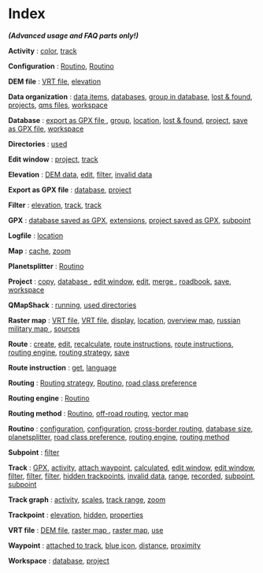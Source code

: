 
# Index

 ___(Advanced usage and FAQ parts only!)___


**Activity**
:    [color](AdvTrkGeneral#markdown-header-assign-colors-to-track-activities "Assign colors to track activities"),
     [track](AdvTrkGeneral#markdown-header-assign-colors-to-track-activities "Assign colors to track activities")

**Configuration**
:    [Routino](DocFaqConfig#markdown-header-user-relevant-qmapshack-directories-windows-version "User-relevant QMapShack directories (Windows version)"),
     [Routino](DocFaqRouting#markdown-header-is-there-a-possibility-to-choose-the-preferred-road-class-when-routing "Is there a possibility to choose the preferred road class when routing?")

**DEM file**
:    [VRT file](DocFaqMaps#markdown-header-is-it-possible-to-use-several-vrt-files "Is it possible to use several VRT files?"),
     [elevation](AdvTrkElevation#markdown-header-handle-invalid-elevation-data "Handle invalid elevation data")

**Data organization**
:    [data items](AdvProjects#markdown-header-organization-of-qmapshack-data "Organization of QMapShack data"),
     [databases](AdvProjects#markdown-header-organization-of-qmapshack-data "Organization of QMapShack data"),
     [group in database](AdvProjects#markdown-header-organization-of-qmapshack-data "Organization of QMapShack data"),
     [lost & found](AdvProjects#markdown-header-organization-of-qmapshack-data "Organization of QMapShack data"),
     [projects](AdvProjects#markdown-header-organization-of-qmapshack-data "Organization of QMapShack data"),
     [qms files](AdvProjects#markdown-header-organization-of-qmapshack-data "Organization of QMapShack data"),
     [workspace](AdvProjects#markdown-header-organization-of-qmapshack-data "Organization of QMapShack data")

**Database**
:    [export as GPX file             ](AdvProjActions#markdown-header-export-database-to-gpx-file "Export database to GPX file"),
     [group](AdvProjects#markdown-header-organization-of-qmapshack-data "Organization of QMapShack data"),
     [location](DocFaqData#markdown-header-how-to-find-the-location-of-a-database-file-used-in-qmapshack "How to find the location of a database file used in QMapShack?"),
     [lost & found](AdvProjects#markdown-header-organization-of-qmapshack-data "Organization of QMapShack data"),
     [project](AdvProjects#markdown-header-organization-of-qmapshack-data "Organization of QMapShack data"),
     [save as GPX file](AdvProjActions#markdown-header-export-database-to-gpx-file "Export database to GPX file"),
     [workspace](DocFaqConfig#markdown-header-user-relevant-qmapshack-directories-windows-version "User-relevant QMapShack directories (Windows version)")

**Directories**
:    [used](DocFaqConfig#markdown-header-user-relevant-qmapshack-directories-windows-version "User-relevant QMapShack directories (Windows version)")

**Edit window**
:    [project](AdvTrkGeneral#markdown-header-attach-waypoints-to-a-track-to-get-additional-track-information "Attach waypoints to a track to get additional track information"),
     [track](AdvTrkGeneral#markdown-header-recorded-and-calculated-track-data "Recorded and calculated track data")

**Elevation**
:    [DEM data](AdvTrkElevation#markdown-header-handle-invalid-elevation-data "Handle invalid elevation data"),
     [edit](AdvTrkElevation#markdown-header-manually-edit-elevation-of-a-track-point "Manually edit elevation of a track point "),
     [filter](AdvTrkElevation#markdown-header-handle-invalid-elevation-data "Handle invalid elevation data"),
     [invalid data](AdvTrkElevation#markdown-header-handle-invalid-elevation-data "Handle invalid elevation data")

**Export as GPX file**
:    [database](AdvProjActions#markdown-header-export-database-to-gpx-file "Export database to GPX file"),
     [project](AdvProjActions#markdown-header-export-database-to-gpx-file "Export database to GPX file")

**Filter**
:    [elevation](AdvTrkElevation#markdown-header-handle-invalid-elevation-data "Handle invalid elevation data"),
     [track](AdvTrkGeneral#markdown-header-avoid-and-remove-invalid-data-in-a-track "Avoid and remove invalid data in a track"),
     [track](AdvTrkGeneral#markdown-header-recorded-and-calculated-track-data "Recorded and calculated track data")

**GPX**
:    [database saved as GPX](AdvProjActions#markdown-header-export-database-to-gpx-file "Export database to GPX file"),
     [extensions](DocFaqHandling#markdown-header-which-track-data-is-saved-in-gpx-files "Which track data is saved in GPX files?"),
     [project saved as GPX](AdvProjActions#markdown-header-save-project "Save project"),
     [subpoint](DocFaqHandling#markdown-header-which-track-data-is-saved-in-gpx-files "Which track data is saved in GPX files?")

**Logfile**
:    [location](DocFaqConfig#markdown-header-user-relevant-qmapshack-directories-windows-version "User-relevant QMapShack directories (Windows version)")

**Map**
:    [cache](DocFaqConfig#markdown-header-user-relevant-qmapshack-directories-windows-version "User-relevant QMapShack directories (Windows version)"),
     [zoom](DocFaqMaps#markdown-header-is-there-a-possibility-to-display-small-roadstracks-in-a-vector-map-without-zooming-in-too-much "Is there a possibility to display small roads/tracks in a vector map without zooming in too much?")

**Planetsplitter**
:    [Routino](DocFaqRouting#markdown-header-does-qmapshackroutino-support-cross-border-routing "Does QMapShack/Routino support cross-border routing?")

**Project**
:    [copy](AdvProjActions#markdown-header-copy-project "Copy project"),
     [database ](DocFaqData#markdown-header-how-to-find-database-to-which-a-project-belongs "How to find database to which a project belongs?"),
     [edit window](AdvTrkGeneral#markdown-header-attach-waypoints-to-a-track-to-get-additional-track-information "Attach waypoints to a track to get additional track information"),
     [edit](DocFaqData#markdown-header-how-to-edit-quickly-the-name-of-a-project "How to edit quickly the name of a project?"),
     [merge ](AdvProjActions#markdown-header-merge-projects "Merge projects"),
     [roadbook](AdvTrkGeneral#markdown-header-attach-waypoints-to-a-track-to-get-additional-track-information "Attach waypoints to a track to get additional track information"),
     [save](AdvProjActions#markdown-header-save-project "Save project"),
     [workspace](DocFaqData#markdown-header-why-does-qmapshack-use-a-separate-workspacedb-to-save-data "Why does QMapShack use a separate workspace.db to save data?")

**QMapShack**
:    [running](DocFaqConfig#markdown-header-can-i-run-several-qms-instances-at-the-same-time "Can I run several QMS instances at the same time?"),
     [used directories](DocFaqConfig#markdown-header-user-relevant-qmapshack-directories-windows-version "User-relevant QMapShack directories (Windows version)")

**Raster map**
:    [VRT file](DocFaqMaps#markdown-header-how-to-find-the-location-of-a-raster-map "How to find the location of a raster map?"),
     [VRT file](DocFaqMaps#markdown-header-how-to-use-russian-military-and-similar-raster-maps-with-qmapshack "How to use Russian military and similar raster maps with QMapShack?"),
     [display](DocFaqMaps#markdown-header-why-is-a-raster-map-not-displayed "Why is a raster map not displayed?   "),
     [location](DocFaqMaps#markdown-header-how-to-find-the-location-of-a-raster-map "How to find the location of a raster map?"),
     [overview map](DocFaqMaps#markdown-header-why-is-a-raster-map-not-displayed "Why is a raster map not displayed?   "),
     [russian military map    ](DocFaqMaps#markdown-header-how-to-use-russian-military-and-similar-raster-maps-with-qmapshack "How to use Russian military and similar raster maps with QMapShack?"),
     [sources](DocFaqMaps#markdown-header-how-to-use-russian-military-and-similar-raster-maps-with-qmapshack "How to use Russian military and similar raster maps with QMapShack?")

**Route**
:    [create](AdvRoutes#markdown-header-create-a-route "Create a route"),
     [edit](AdvRoutes#markdown-header-edit-a-route "Edit a route"),
     [recalculate](AdvRoutes#markdown-header-edit-a-route "Edit a route"),
     [route instructions](AdvRoutes#markdown-header-get-route-instructions "Get route instructions"),
     [route instructions](DocFaqRouting#markdown-header-why-do-route-instructions-use-different-languages "Why do route instructions use different languages?"),
     [routing engine](AdvRoutes#markdown-header-create-a-route "Create a route"),
     [routing strategy](AdvRoutes#markdown-header-create-a-route "Create a route"),
     [save](AdvRoutes#markdown-header-save-route-in-gpx-file "Save route in GPX file")

**Route instruction**
:    [get](AdvRoutes#markdown-header-get-route-instructions "Get route instructions"),
     [language](DocFaqRouting#markdown-header-why-do-route-instructions-use-different-languages "Why do route instructions use different languages?")

**Routing**
:    [Routing strategy](AdvRoutes#markdown-header-create-a-route "Create a route"),
     [Routino](DocFaqRouting#markdown-header-is-there-a-possibility-to-choose-the-preferred-road-class-when-routing "Is there a possibility to choose the preferred road class when routing?"),
     [road class preference](DocFaqRouting#markdown-header-is-there-a-possibility-to-choose-the-preferred-road-class-when-routing "Is there a possibility to choose the preferred road class when routing?")

**Routing engine**
:    [Routino](AdvRoutes#markdown-header-create-a-route "Create a route")

**Routing method**
:    [Routino](AdvRoutes#markdown-header-description-of-routing-methods-in-qmapshack "Description of routing methods in QMapShack"),
     [off-road routing](AdvRoutes#markdown-header-description-of-routing-methods-in-qmapshack "Description of routing methods in QMapShack"),
     [vector map            ](AdvRoutes#markdown-header-description-of-routing-methods-in-qmapshack "Description of routing methods in QMapShack")

**Routino**
:    [configuration](DocFaqConfig#markdown-header-user-relevant-qmapshack-directories-windows-version "User-relevant QMapShack directories (Windows version)"),
     [configuration](DocFaqRouting#markdown-header-is-there-a-possibility-to-choose-the-preferred-road-class-when-routing "Is there a possibility to choose the preferred road class when routing?"),
     [cross-border routing](DocFaqRouting#markdown-header-does-qmapshackroutino-support-cross-border-routing "Does QMapShack/Routino support cross-border routing?"),
     [database size](DocFaqRouting#markdown-header-what-is-the-maximum-routino-databases-file-size-that-can-be-handled-by-the-qmapshack-windows-version "What is the maximum Routino databases file size that can be handled by the QMapShack Windows version?"),
     [planetsplitter](DocFaqRouting#markdown-header-does-qmapshackroutino-support-cross-border-routing "Does QMapShack/Routino support cross-border routing?"),
     [road class preference](DocFaqRouting#markdown-header-is-there-a-possibility-to-choose-the-preferred-road-class-when-routing "Is there a possibility to choose the preferred road class when routing?"),
     [routing engine](AdvRoutes#markdown-header-create-a-route "Create a route"),
     [routing method](AdvRoutes#markdown-header-description-of-routing-methods-in-qmapshack "Description of routing methods in QMapShack")

**Subpoint**
:    [filter](AdvTrkGeneral#markdown-header-convert-track-subpoints-to-points "Convert track subpoints to points")

**Track**
:    [GPX](DocFaqHandling#markdown-header-which-track-data-is-saved-in-gpx-files "Which track data is saved in GPX files?"),
     [activity](AdvTrkGeneral#markdown-header-assign-colors-to-track-activities "Assign colors to track activities"),
     [attach waypoint](AdvTrkGeneral#markdown-header-attach-waypoints-to-a-track-to-get-additional-track-information "Attach waypoints to a track to get additional track information"),
     [calculated](AdvTrkGeneral#markdown-header-recorded-and-calculated-track-data "Recorded and calculated track data"),
     [edit window](AdvTrkGeneral#markdown-header-recorded-and-calculated-track-data "Recorded and calculated track data"),
     [edit window](AdvTrkGeneral#markdown-header-select-a-range-of-a-track "Select a range of a track"),
     [filter](AdvTrkGeneral#markdown-header-avoid-and-remove-invalid-data-in-a-track "Avoid and remove invalid data in a track"),
     [filter](AdvTrkGeneral#markdown-header-recorded-and-calculated-track-data "Recorded and calculated track data"),
     [filter](AdvTrkGeneral#markdown-header-track-filters "Track filters"),
     [hidden trackpoints](AdvTrkGeneral#markdown-header-select-a-range-of-a-track "Select a range of a track"),
     [invalid data](AdvTrkGeneral#markdown-header-avoid-and-remove-invalid-data-in-a-track "Avoid and remove invalid data in a track"),
     [range](AdvTrkGeneral#markdown-header-select-a-range-of-a-track "Select a range of a track"),
     [recorded](AdvTrkGeneral#markdown-header-recorded-and-calculated-track-data "Recorded and calculated track data"),
     [subpoint](AdvTrkGeneral#markdown-header-convert-track-subpoints-to-points "Convert track subpoints to points"),
     [subpoint](DocFaqHandling#markdown-header-which-track-data-is-saved-in-gpx-files "Which track data is saved in GPX files?")

**Track graph**
:    [activity](AdvTrkGeneral#markdown-header-assign-colors-to-track-activities "Assign colors to track activities"),
     [scales](AdvTrkGraphs#markdown-header-select-a-scale-range-for-track-data-display "Select a scale range for track data display"),
     [track range](AdvTrkGeneral#markdown-header-select-a-range-of-a-track "Select a range of a track"),
     [zoom](AdvTrkGraphs#markdown-header-zoom-track-graphs "Zoom track graphs")

**Trackpoint**
:    [elevation](AdvTrkElevation#markdown-header-manually-edit-elevation-of-a-track-point "Manually edit elevation of a track point "),
     [hidden](AdvTrkGeneral#markdown-header-select-a-range-of-a-track "Select a range of a track"),
     [properties](AdvTrkGeneral#markdown-header-recorded-and-calculated-track-data "Recorded and calculated track data")

**VRT file**
:    [DEM file](DocFaqMaps#markdown-header-is-it-possible-to-use-several-vrt-files "Is it possible to use several VRT files?"),
     [raster map    ](DocFaqMaps#markdown-header-how-to-find-the-location-of-a-raster-map "How to find the location of a raster map?"),
     [raster map](DocFaqMaps#markdown-header-how-to-use-russian-military-and-similar-raster-maps-with-qmapshack "How to use Russian military and similar raster maps with QMapShack?"),
     [use](DocFaqMaps#markdown-header-is-it-possible-to-use-several-vrt-files "Is it possible to use several VRT files?")

**Waypoint**
:    [attached to track](AdvTrkGeneral#markdown-header-attach-waypoints-to-a-track-to-get-additional-track-information "Attach waypoints to a track to get additional track information"),
     [blue icon](DocFaqMaps#markdown-header-why-are-waypoints-shown-with-a-blue-dot-icon "Why are waypoints shown with a blue dot icon?"),
     [distance](DocFaqHandling#markdown-header-how-to-find-distance-between-waypoints "How to find distance between waypoints"),
     [proximity](DocFaqHandling#markdown-header-how-to-find-distance-between-waypoints "How to find distance between waypoints")

**Workspace**
:    [database](DocFaqConfig#markdown-header-user-relevant-qmapshack-directories-windows-version "User-relevant QMapShack directories (Windows version)"),
     [project](DocFaqData#markdown-header-why-does-qmapshack-use-a-separate-workspacedb-to-save-data "Why does QMapShack use a separate workspace.db to save data?")
